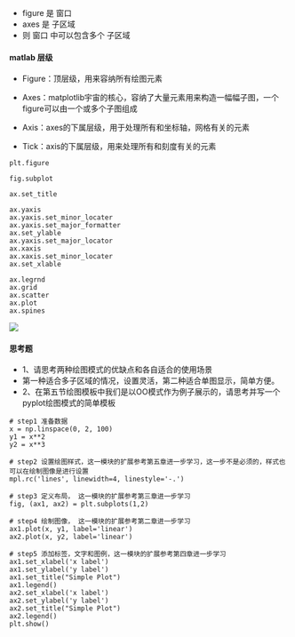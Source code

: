 - figure 是 窗口
- axes 是 子区域
- 则 窗口 中可以包含多个 子区域

#### matlab 层级 
- Figure：顶层级，用来容纳所有绘图元素

- Axes：matplotlib宇宙的核心，容纳了大量元素用来构造一幅幅子图，一个figure可以由一个或多个子图组成

- Axis：axes的下属层级，用于处理所有和坐标轴，网格有关的元素

- Tick：axis的下属层级，用来处理所有和刻度有关的元素

```
plt.figure

fig.subplot

ax.set_title

ax.yaxis
ax.yaxis.set_minor_locater
ax.yaxis.set_major_formatter
ax.set_ylable
ax.yaxis.set_major_locator
ax.xaxis
ax.xaxis.set_minor_locater
ax.set_xlable

ax.legrnd
ax.grid
ax.scatter
ax.plot
ax.spines

```

![](https://matplotlib.org/_images/anatomy.png)

#### 思考题
- 1、请思考两种绘图模式的优缺点和各自适合的使用场景
 - 第一种适合多子区域的情况，设置灵活，第二种适合单图显示，简单方便。
- 2、在第五节绘图模板中我们是以OO模式作为例子展示的，请思考并写一个pyplot绘图模式的简单模板

```
# step1 准备数据
x = np.linspace(0, 2, 100)
y1 = x**2
y2 = x**3

# step2 设置绘图样式，这一模块的扩展参考第五章进一步学习，这一步不是必须的，样式也可以在绘制图像是进行设置
mpl.rc('lines', linewidth=4, linestyle='-.')

# step3 定义布局， 这一模块的扩展参考第三章进一步学习
fig, (ax1, ax2) = plt.subplots(1,2)

# step4 绘制图像， 这一模块的扩展参考第二章进一步学习
ax1.plot(x, y1, label='linear')
ax2.plot(x, y2, label='linear')

# step5 添加标签，文字和图例，这一模块的扩展参考第四章进一步学习
ax1.set_xlabel('x label')
ax1.set_ylabel('y label')
ax1.set_title("Simple Plot")
ax1.legend()
ax2.set_xlabel('x label')
ax2.set_ylabel('y label')
ax2.set_title("Simple Plot")
ax2.legend()
plt.show()
```